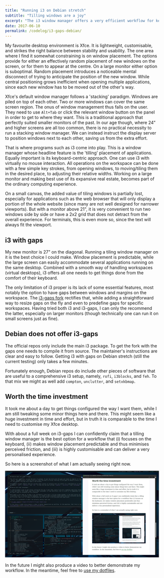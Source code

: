 ```yaml
---
title: "Running i3 on Debian stretch"
subtitle: "Tilling windows are a joy"
excerpt: "The i3 window manager offers a very efficient workflow for keyboard-centric use."
date: 2017-06-10
permalink: /codelog/i3-gaps-debian/
---
```

My favourite desktop environment is Xfce. It is lightweight, customisable, and strikes the right balance between stability and usability. The one area where I find it somewhat constraining is on window placement. The options provide for either an effectively random placement of new windows on the screen, or for them to appear at the centre. On a large monitor either option is suboptimal. Random placement introduces a noticeable mental disconnect of trying to anticipate the position of the new window. While central positioning grows inefficient when opening multiple applications, since each new window has to be moved out of the other's way.

Xfce's default window manager follows a 'stacking' paradigm. Windows are piled on top of each other. Two or more windows can cover the same screen region. The onus of window management thus falls on the user. They need to use `Alt+Tab` or click the relevant window button on the panel in order to get to where they want. This is a traditional approach that perfectly suited smaller monitors of the past. In our age though, where 24" and higher screens are all too common, there is no practical necessity to run a stacking window manager. We can instead instruct the display server to position windows next to each other, saving us from the extra effort.

That is where programs such as i3 come into play. This is a window manager whose headline feature is the 'tilling' placement of applications. Equally important is its keyboard-centric approach. One can use i3 with virtually no mouse interaction. All operations on the workspace can be done with a few simple key strokes, from opening windows, to moving/tiling them in the desired place, to adjusting their relative widths. Working on a large monitor and making best use of its expansive real estate, becomes part of the ordinary computing experience.

On a small canvas, the added value of tiling windows is partially lost, especially for applications such as the web browser that will only display a portion of the whole website (since many are not well designed for narrower viewports). But with a monitor above 21", it is very convenient to run two windows side by side or have a 2x2 grid that does not detract from the overall experience. For terminals, this is even more so, since the text will always fit the viewport.

## i3 with gaps

My new monitor is 27" on the diagonal. Running a tiling window manager on it is the best choice I could make. Window placement is predictable, while the large screen can easily accommodate several applications running on the same desktop. Combined with a smooth way of handling workspaces (virtual desktops), i3 offers all one needs to get things done from the comfort of their keyboard.

The only limitation of i3 proper is its lack of some essential features, most notably the option to have gaps between windows and margins on the workspace. The [i3-gaps fork](https://github.com/Airblader/i3) rectifies that, while adding a straightforward way to resize gaps on the fly and even to predefine gaps for specific workspaces. Having tried both i3 and i3-gaps, I can only the recommend the latter, especially on larger monitors (though technically one can run it on small screens just as fine).

## Debian does not offer i3-gaps

The official repos only include the main i3 package. To get the fork with the gaps one needs to compile it from source. The maintainer's instructions are clear and easy to follow. Getting i3 with gaps on Debian stretch (still the current testing) only takes a few minutes.

Fortunately enough, Debian repos do include other pieces of software that are useful to a comprehensive i3 setup, namely, `rofi`, `i3blocks`, and `feh`. To that mix we might as well add `compton`, `unclutter`, and `setxkbmap`.

## Worth the time investment

It took me about a day to get things configured the way I want them, while I am still tweaking some minor things here and there. This might seem like a huge investment in time and effort, but in truth it is comparable to the time I need to customise my Xfce desktop.

With about a full week on i3-gaps I can confidently claim that a tilling window manager is the best option for a workflow that (i) focuses on the keyboard, (ii) makes window placement predictable and thus minimises perceived friction, and (iii) is highly customisable and can deliver a very personalised experience.

So here is a screenshot of what I am actually seeing right now.

![i3 gaps sample](/images/attachments/i3-gaps-sample.png)

In the future I might also produce a video to better demonstrate my workflow. In the meantime, feel free to [use my dotfiles](https://github.com/protesilaos/dofiles).
